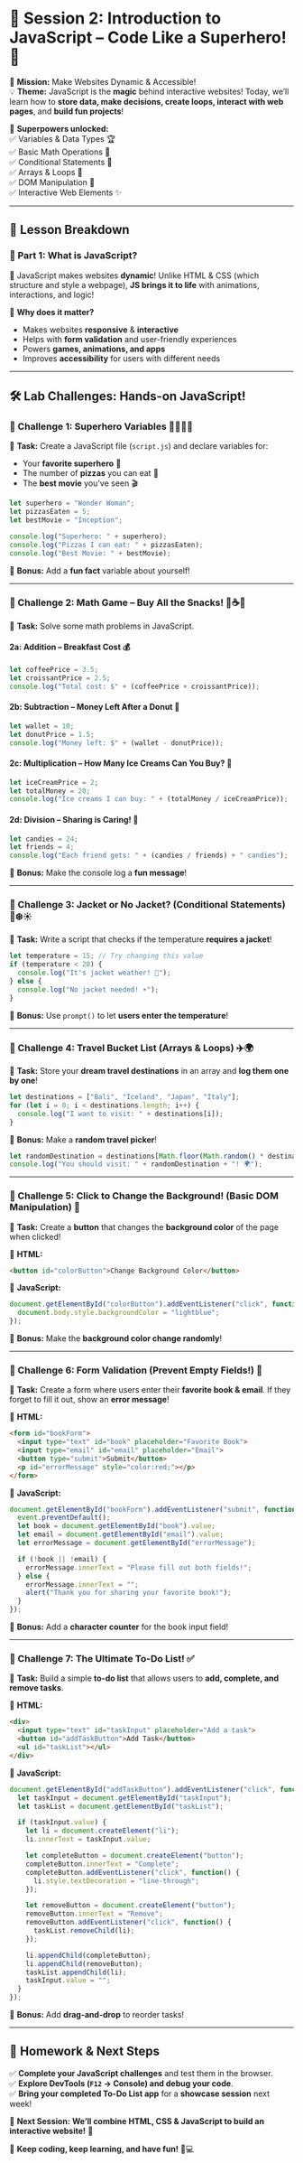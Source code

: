 # 🎉 **Session 2: Introduction to JavaScript – Code Like a Superhero!** 🎉  

🚀 **Mission:** Make Websites Dynamic & Accessible!  
💡 **Theme:** JavaScript is the **magic** behind interactive websites! Today, we’ll learn how to **store data, make decisions, create loops, interact with web pages**, and **build fun projects**!  

🔹 **Superpowers unlocked:**  
✅ Variables & Data Types 🏆  
✅ Basic Math Operations 🔢  
✅ Conditional Statements 🧐  
✅ Arrays & Loops 🔄  
✅ DOM Manipulation 🎨  
✅ Interactive Web Elements ✨  

---

## **📖 Lesson Breakdown**  

### **👀 Part 1: What is JavaScript?**  
🔹 JavaScript makes websites **dynamic**! Unlike HTML & CSS (which structure and style a webpage), **JS brings it to life** with animations, interactions, and logic!  

🎯 **Why does it matter?**  
- Makes websites **responsive** & **interactive**  
- Helps with **form validation** and user-friendly experiences  
- Powers **games, animations, and apps**  
- Improves **accessibility** for users with different needs  

---

## **🛠️ Lab Challenges: Hands-on JavaScript!**  

### **🚀 Challenge 1: Superhero Variables** 🦸‍♀️🦸‍♂️  
📌 **Task:** Create a JavaScript file (`script.js`) and declare variables for:  
- Your **favorite superhero** 🦸  
- The number of **pizzas** you can eat 🍕  
- The **best movie** you’ve seen 🎬  

```js
let superhero = "Wonder Woman";
let pizzasEaten = 5;
let bestMovie = "Inception";

console.log("Superhero: " + superhero);
console.log("Pizzas I can eat: " + pizzasEaten);
console.log("Best Movie: " + bestMovie);
```

🎯 **Bonus:** Add a **fun fact** variable about yourself!  

---

### **🚀 Challenge 2: Math Game – Buy All the Snacks!** 🍩☕🍪  
📌 **Task:** Solve some math problems in JavaScript.  

#### **2a: Addition – Breakfast Cost 💰**  
```js
let coffeePrice = 3.5;
let croissantPrice = 2.5;
console.log("Total cost: $" + (coffeePrice + croissantPrice));
```

#### **2b: Subtraction – Money Left After a Donut 🍩**  
```js
let wallet = 10;
let donutPrice = 1.5;
console.log("Money left: $" + (wallet - donutPrice));
```

#### **2c: Multiplication – How Many Ice Creams Can You Buy? 🍦**  
```js
let iceCreamPrice = 2;
let totalMoney = 20;
console.log("Ice creams I can buy: " + (totalMoney / iceCreamPrice));
```

#### **2d: Division – Sharing is Caring! 🍬**  
```js
let candies = 24;
let friends = 4;
console.log("Each friend gets: " + (candies / friends) + " candies");
```

🎯 **Bonus:** Make the console log a **fun message**!  

---

### **🚀 Challenge 3: Jacket or No Jacket? (Conditional Statements)** 🧥❄️☀️  
📌 **Task:** Write a script that checks if the temperature **requires a jacket**!  

```js
let temperature = 15; // Try changing this value
if (temperature < 20) {
  console.log("It's jacket weather! 🧥");
} else {
  console.log("No jacket needed! ☀️");
}
```

🎯 **Bonus:** Use `prompt()` to let **users enter the temperature**!  

---

### **🚀 Challenge 4: Travel Bucket List (Arrays & Loops)** ✈️🌍  
📌 **Task:** Store your **dream travel destinations** in an array and **log them one by one**!  

```js
let destinations = ["Bali", "Iceland", "Japan", "Italy"];
for (let i = 0; i < destinations.length; i++) {
  console.log("I want to visit: " + destinations[i]);
}
```

🎯 **Bonus:** Make a **random travel picker**!  

```js
let randomDestination = destinations[Math.floor(Math.random() * destinations.length)];
console.log("You should visit: " + randomDestination + "! 🌍");
```

---

### **🚀 Challenge 5: Click to Change the Background! (Basic DOM Manipulation)** 🎨  
📌 **Task:** Create a **button** that changes the **background color** of the page when clicked!  

🔹 **HTML:**  
```html
<button id="colorButton">Change Background Color</button>
```

🔹 **JavaScript:**  
```js
document.getElementById("colorButton").addEventListener("click", function() {
  document.body.style.backgroundColor = "lightblue";
});
```

🎯 **Bonus:** Make the **background color change randomly**!  

---

### **🚀 Challenge 6: Form Validation (Prevent Empty Fields!)** 📄  
📌 **Task:** Create a form where users enter their **favorite book & email**. If they forget to fill it out, show an **error message**!  

🔹 **HTML:**  
```html
<form id="bookForm">
  <input type="text" id="book" placeholder="Favorite Book">
  <input type="email" id="email" placeholder="Email">
  <button type="submit">Submit</button>
  <p id="errorMessage" style="color:red;"></p>
</form>
```

🔹 **JavaScript:**  
```js
document.getElementById("bookForm").addEventListener("submit", function(event) {
  event.preventDefault();
  let book = document.getElementById("book").value;
  let email = document.getElementById("email").value;
  let errorMessage = document.getElementById("errorMessage");

  if (!book || !email) {
    errorMessage.innerText = "Please fill out both fields!";
  } else {
    errorMessage.innerText = "";
    alert("Thank you for sharing your favorite book!");
  }
});
```

🎯 **Bonus:** Add a **character counter** for the book input field!  

---

### **🚀 Challenge 7: The Ultimate To-Do List!** ✅  
📌 **Task:** Build a simple **to-do list** that allows users to **add, complete, and remove tasks**.  

🔹 **HTML:**  
```html
<div>
  <input type="text" id="taskInput" placeholder="Add a task">
  <button id="addTaskButton">Add Task</button>
  <ul id="taskList"></ul>
</div>
```

🔹 **JavaScript:**  
```js
document.getElementById("addTaskButton").addEventListener("click", function() {
  let taskInput = document.getElementById("taskInput");
  let taskList = document.getElementById("taskList");

  if (taskInput.value) {
    let li = document.createElement("li");
    li.innerText = taskInput.value;

    let completeButton = document.createElement("button");
    completeButton.innerText = "Complete";
    completeButton.addEventListener("click", function() {
      li.style.textDecoration = "line-through";
    });

    let removeButton = document.createElement("button");
    removeButton.innerText = "Remove";
    removeButton.addEventListener("click", function() {
      taskList.removeChild(li);
    });

    li.appendChild(completeButton);
    li.appendChild(removeButton);
    taskList.appendChild(li);
    taskInput.value = "";
  }
});
```

🎯 **Bonus:** Add **drag-and-drop** to reorder tasks!  

---

## **🎒 Homework & Next Steps**  
✅ **Complete your JavaScript challenges** and test them in the browser.  
✅ **Explore DevTools (`F12` → Console) and debug your code**.  
✅ **Bring your completed To-Do List app** for a **showcase session** next week!  

📢 **Next Session:** **We’ll combine HTML, CSS & JavaScript to build an interactive website!** 🚀  

🎉 **Keep coding, keep learning, and have fun!** 🚀💻
